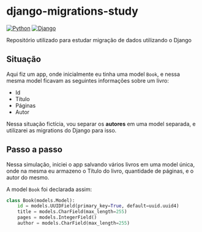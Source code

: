 # django-migrations-study

[![Python](https://img.shields.io/badge/python-%2314354C.svg?style=flat&logo=python&logoColor=white)](https://www.python.org/)
[![Django](https://img.shields.io/badge/django-%23092E20.svg?style=flat&logo=django&logoColor=white)](https://www.djangoproject.com/)

Repositório utilizado para estudar migração de dados utilizando o Django

## Situação

Aqui fiz um app, onde inicialmente eu tinha uma model `Book`, e nessa mesma model ficavam as seguintes informações sobre um livro:

- Id
- Título
- Páginas
- Autor

Nessa situação fictícia, vou separar os **autores** em uma model separada, e utilizarei as migrations do Django para isso.

## Passo a passo

Nessa simulação, iniciei o app salvando vários livros em uma model única, onde na mesma eu armazeno o Título do livro, quantidade de páginas, e o autor do mesmo.

A model `Book` foi declarada assim:

```py
class Book(models.Model):
    id = models.UUIDField(primary_key=True, default=uuid.uuid4)
    title = models.CharField(max_length=255)
    pages = models.IntegerField()
    author = models.CharField(max_length=255)
```
